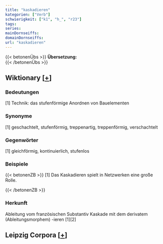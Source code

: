 ```yaml
---
title: "kaskadieren"
kategorien: ["Verb"]
schwierigkeit: ["k1", "h_", "r23"]
tags:
series:
mainDornseiffs:
domainDornseiffs:
url: "kaskadieren"
---
```


{{< betonenÜbs >}}
**Übersetzung:**  
{{< /betonenÜbs >}}

## Wiktionary [[+](https://de.wiktionary.org/wiki/kaskadieren)]

### Bedeutungen
[1] Technik: das stufenförmige Anordnen von Bauelementen  

### Synonyme
[1] geschachtelt, stufenförmig, treppenartig, treppenförmig, verschachtelt  

### Gegenwörter
[1] gleichförmig, kontinuierlich, stufenlos  

### Beispiele
{{< betonenZB >}}
[1] Das Kaskadieren spielt in Netzwerken eine große Rolle.  

{{< /betonenZB >}}
### Herkunft
Ableitung vom französischen Substantiv Kaskade mit dem derivatem (Ableitungsmorphem) -ieren [1][2]  


## Leipzig Corpora [[+](https://corpora.uni-leipzig.de/en/res?word=kaskadieren&corpusId=deu_newscrawl-public_2018)]

